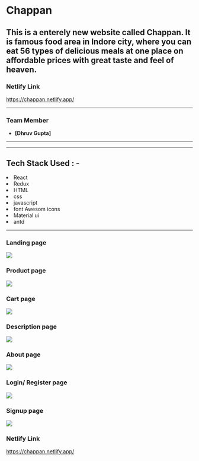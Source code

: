 # Chappan
This is a enterely new website called Chappan. It is famous food area in Indore city, where you can eat 56 types of delicious meals at one place on affordable prices with great taste and feel of heaven. 
---

### Netlify Link

https://chappan.netlify.app/


---

### Team Member

- **[Dhruv Gupta]**

---

---

## Tech Stack Used : -

<li>React</li>
<li>Redux</li>
<li>HTML</li>
<li>css</li>
<li>javascript</li>  
<li>font Awesom icons</li>
<li>Material ui</li>
<li>antd</li>

---


### Landing page

![](https://miro.medium.com/max/786/1*12zOnOehDt1DfnBSzKcEow.webp)

### Product page

![](https://miro.medium.com/max/786/1*T-Sx5w8abiXsEMtuA_L1qw.webp)

### Cart page

![](https://miro.medium.com/max/786/1*u5spTYyVVEocWBTJBHiDTg.webp)

### Description page

![](https://miro.medium.com/max/786/1*Zv5nzA1zZ_hfjBbJYiPq1Q.webp)

### About page

![](https://miro.medium.com/max/1400/1*535TU2AtzETdBHOFp880Sg.webp)

### Login/ Register page

![](https://miro.medium.com/max/786/1*SzeKvrAkmJeyZtjXZRHQhA.webp)

### Signup page

![](https://miro.medium.com/max/786/1*Pp5_uAXmtRtJC3mQowyrGg.webp)

### Netlify Link

https://chappan.netlify.app/
